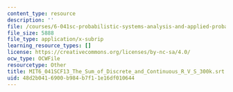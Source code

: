 ```yaml
---
content_type: resource
description: ''
file: /courses/6-041sc-probabilistic-systems-analysis-and-applied-probability-fall-2013/48d2b0416900b984b7f11e16df010644_MIT6_041SCF13_The_Sum_of_Discrete_and_Continuous_R_V_S_300k.srt
file_size: 5888
file_type: application/x-subrip
learning_resource_types: []
license: https://creativecommons.org/licenses/by-nc-sa/4.0/
ocw_type: OCWFile
resourcetype: Other
title: MIT6_041SCF13_The_Sum_of_Discrete_and_Continuous_R_V_S_300k.srt
uid: 48d2b041-6900-b984-b7f1-1e16df010644
---
```

